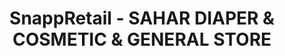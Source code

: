 ---
title: "SnappRetail - SAHAR DIAPER & COSMETIC & GENERAL STORE"
url: /karachi/snappretail-sahar-diaper-and-cosmetic-and-general-store/
shop: general
---